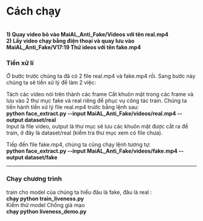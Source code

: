 <h1>Cách chạy</h1> 
<br><b>1) Quay video bỏ vào MaiAL_Anti_Fake/Videos với tên real.mp4</b>
<br><b>2) Lấy video chạy bằng điện thoại và quay lưu vào MaiAL_Anti_Fake/V17:19 Thứ ideos với tên fake.mp4</b><br>
<h3>Tiền xử lí</h3>
Ở bước trước chúng ta đã có 2 file real.mp4 và fake.mp4 rồi. Sang bước này chúng ta sẽ tiền xử lý để làm 2 việc:

Tách các video nói trên thành các frame
Cắt khuôn mặt trong các frame và lưu vào 2 thư mục fake và real riêng để phục vụ công tác train.
Chúng ta tiến hành tiền xử lý file real.mp4 trước bằng lệnh sau:
<br><b>python face_extract.py --input MaiAL_Anti_Fake/videos/real.mp4 --output dataset/real </b>
<br>Input là file video, output là thư mục sẽ lưu các khuôn mặt được cắt ra để train, ở đây là dataset/real (kiểm tra thư mục xem có file chưa).

Tiếp đến file fake.mp4, chúng ta cũng chạy lệnh tương tự:
<br><b>python face_extract.py --input MaiAL_Anti_Fake/videos/fake.mp4 --output dataset/fake </b>
________________________________
<h3>Chạy chương trình</h3>

train cho model của chúng ta hiểu đâu là fake, đâu là real : 
<br><b>chạy python train_liveness.py</b><br>
 Kiểm thử model Chống giả mạo 
<br><b>chạy python liveness_demo.py </b>

